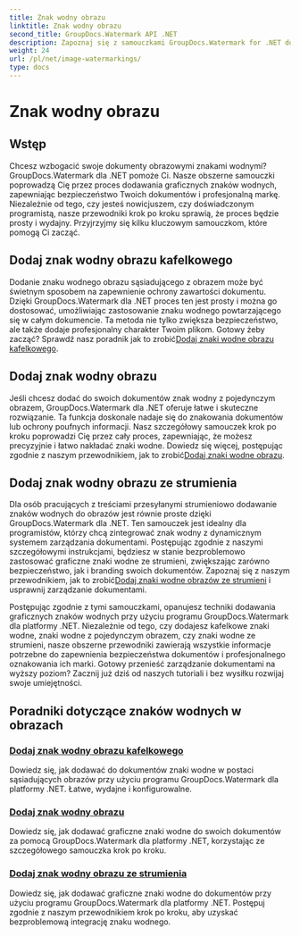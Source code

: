 ```yaml
---
title: Znak wodny obrazu
linktitle: Znak wodny obrazu
second_title: GroupDocs.Watermark API .NET
description: Zapoznaj się z samouczkami GroupDocs.Watermark for .NET dotyczącymi dodawania znaków wodnych do obrazów. Poznaj metody krok po kroku zwiększające bezpieczeństwo dokumentu i budowanie marki.
weight: 24
url: /pl/net/image-watermarkings/
type: docs
---
```

# Znak wodny obrazu

## Wstęp

Chcesz wzbogacić swoje dokumenty obrazowymi znakami wodnymi? GroupDocs.Watermark dla .NET pomoże Ci. Nasze obszerne samouczki poprowadzą Cię przez proces dodawania graficznych znaków wodnych, zapewniając bezpieczeństwo Twoich dokumentów i profesjonalną markę. Niezależnie od tego, czy jesteś nowicjuszem, czy doświadczonym programistą, nasze przewodniki krok po kroku sprawią, że proces będzie prosty i wydajny. Przyjrzyjmy się kilku kluczowym samouczkom, które pomogą Ci zacząć.

## Dodaj znak wodny obrazu kafelkowego
Dodanie znaku wodnego obrazu sąsiadującego z obrazem może być świetnym sposobem na zapewnienie ochrony zawartości dokumentu. Dzięki GroupDocs.Watermark dla .NET proces ten jest prosty i można go dostosować, umożliwiając zastosowanie znaku wodnego powtarzającego się w całym dokumencie. Ta metoda nie tylko zwiększa bezpieczeństwo, ale także dodaje profesjonalny charakter Twoim plikom. Gotowy żeby zacząć? Sprawdź nasz poradnik jak to zrobić[Dodaj znaki wodne obrazu kafelkowego](./add-tiled-image-watermark/).

## Dodaj znak wodny obrazu
 Jeśli chcesz dodać do swoich dokumentów znak wodny z pojedynczym obrazem, GroupDocs.Watermark dla .NET oferuje łatwe i skuteczne rozwiązanie. Ta funkcja doskonale nadaje się do znakowania dokumentów lub ochrony poufnych informacji. Nasz szczegółowy samouczek krok po kroku poprowadzi Cię przez cały proces, zapewniając, że możesz precyzyjnie i łatwo nakładać znaki wodne. Dowiedz się więcej, postępując zgodnie z naszym przewodnikiem, jak to zrobić[Dodaj znaki wodne obrazu](./add-image-watermark/).

## Dodaj znak wodny obrazu ze strumienia
Dla osób pracujących z treściami przesyłanymi strumieniowo dodawanie znaków wodnych do obrazów jest równie proste dzięki GroupDocs.Watermark dla .NET. Ten samouczek jest idealny dla programistów, którzy chcą zintegrować znak wodny z dynamicznym systemem zarządzania dokumentami. Postępując zgodnie z naszymi szczegółowymi instrukcjami, będziesz w stanie bezproblemowo zastosować graficzne znaki wodne ze strumieni, zwiększając zarówno bezpieczeństwo, jak i branding swoich dokumentów. Zapoznaj się z naszym przewodnikiem, jak to zrobić[Dodaj znaki wodne obrazów ze strumieni](./add-image-watermark-from-stream/) i usprawnij zarządzanie dokumentami.

Postępując zgodnie z tymi samouczkami, opanujesz techniki dodawania graficznych znaków wodnych przy użyciu programu GroupDocs.Watermark dla platformy .NET. Niezależnie od tego, czy dodajesz kafelkowe znaki wodne, znaki wodne z pojedynczym obrazem, czy znaki wodne ze strumieni, nasze obszerne przewodniki zawierają wszystkie informacje potrzebne do zapewnienia bezpieczeństwa dokumentów i profesjonalnego oznakowania ich marki. Gotowy przenieść zarządzanie dokumentami na wyższy poziom? Zacznij już dziś od naszych tutoriali i bez wysiłku rozwijaj swoje umiejętności.

## Poradniki dotyczące znaków wodnych w obrazach
### [Dodaj znak wodny obrazu kafelkowego](./add-tiled-image-watermark/)
Dowiedz się, jak dodawać do dokumentów znaki wodne w postaci sąsiadujących obrazów przy użyciu programu GroupDocs.Watermark dla platformy .NET. Łatwe, wydajne i konfigurowalne.
### [Dodaj znak wodny obrazu](./add-image-watermark/)
Dowiedz się, jak dodawać graficzne znaki wodne do swoich dokumentów za pomocą GroupDocs.Watermark dla platformy .NET, korzystając ze szczegółowego samouczka krok po kroku.
### [Dodaj znak wodny obrazu ze strumienia](./add-image-watermark-from-stream/)
Dowiedz się, jak dodawać graficzne znaki wodne do dokumentów przy użyciu programu GroupDocs.Watermark dla platformy .NET. Postępuj zgodnie z naszym przewodnikiem krok po kroku, aby uzyskać bezproblemową integrację znaku wodnego.
